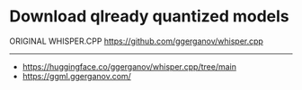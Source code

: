 # Download qlready quantized models


ORIGINAL WHISPER.CPP https://github.com/ggerganov/whisper.cpp

---

- https://huggingface.co/ggerganov/whisper.cpp/tree/main
- https://ggml.ggerganov.com/
